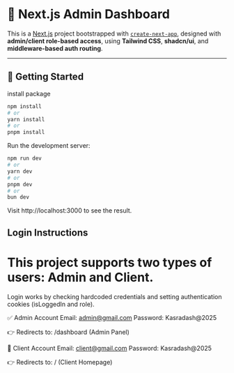 # 🎉 Next.js Admin Dashboard

This is a [Next.js](https://nextjs.org) project bootstrapped with [`create-next-app`](https://nextjs.org/docs/app/api-reference/cli/create-next-app), designed with **admin/client role-based access**, using **Tailwind CSS**, **shadcn/ui**, and **middleware-based auth routing**.

---

## 🚀 Getting Started
install package
```bash
npm install
# or
yarn install
# or
pnpm install
```

Run the development server:

```bash
npm run dev
# or
yarn dev
# or
pnpm dev
# or
bun dev
```
Visit http://localhost:3000 to see the result.

## Login Instructions
# This project supports two types of users: Admin and Client.

Login works by checking hardcoded credentials and setting authentication cookies (isLoggedIn and role).

✅ Admin Account
Email: admin@gmail.com
Password: Kasradash@2025

👉 Redirects to: /dashboard (Admin Panel)

👤 Client Account
Email: client@gmail.com
Password: Kasradash@2025

👉 Redirects to: / (Client Homepage)